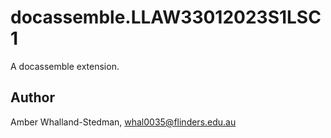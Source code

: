 # docassemble.LLAW33012023S1LSC1

A docassemble extension.

## Author

Amber Whalland-Stedman, whal0035@flinders.edu.au

